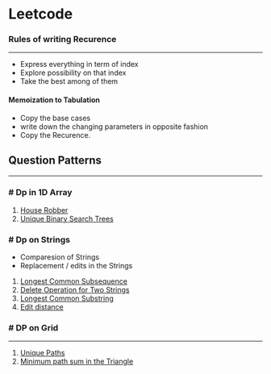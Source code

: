 # Leetcode

###  Rules of writing Recurence
-------------------------------------------------------------------------------------------------------------------------------
  * Express everything in term of index
  * Explore possibility on that index
  * Take the best among of them

####  Memoization to Tabulation
   * Copy the base cases
   * write down the changing parameters in opposite fashion
   * Copy the Recurence.


## Question Patterns
-----------------------------------------------------------------------------------------------------------------------------------------------

### # Dp in 1D Array
1. [ House Robber](https://leetcode.com/problems/house-robber/)
3. [Unique Binary Search Trees](https://tinyl.io/7lJU)


###  # Dp on Strings

* Comparesion of Strings
* Replacement / edits in the Strings



1. [Longest Common Subsequence](https://leetcode.com/problems/longest-common-subsequence/)
2. [Delete Operation for Two Strings](https://tinyl.io/7uxc)
3. [Longest Common Substring](https://tinyl.io/7vCL)
4. [Edit distance](https://tinyl.io/7xBe)


###  # DP on Grid
---------------------------------------------------------------------------------
1. [Unique Paths](https://tinyl.io/7wNf)
2. [Minimum path sum in the Triangle](https://tinyl.io/7wPv)









